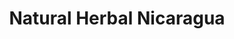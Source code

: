 ---
title: "Natural Herbal Nicaragua"
url: /san-marcos/natural-herbal-nicaragua/
shop: Supermarkt
---